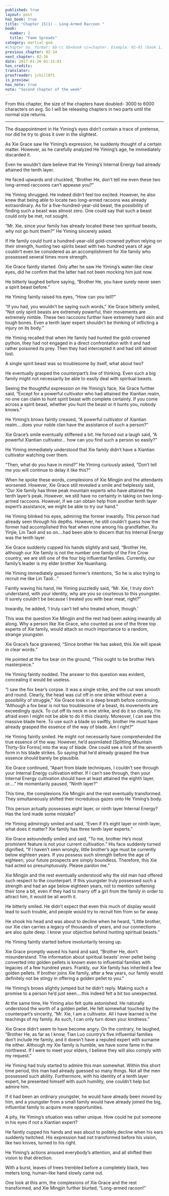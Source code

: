 ```yaml
---
published: true
layout: post
has_book: true
title: "Chapter 15(1) - Long-Armed Raccoon "
book:
  number: 2
  title: "Fame Spreads"
category: martial-god
#chapter no. format: bb-cc bb=book cc=chapter. Example: 01-01 (book 1, chapter 1)
previous_chapter: 02-14
next_chapter: 02-16
date: 2017-01-26 01:15:01 
has_credits:
translator:
proofreader: jchill071
is_preview: 
has_note: true
note: "Second chapter of the week"
---
```


From this chapter, the size of the chapters have doubled- 3000 to 6000 characters on avg. So I will be releasing chapters in two parts until the normal size returns.

----------------------------------

The disappointment in He Yiming’s eyes didn’t contain a trace of pretense, nor did he try to gloss it over in the slightest.

As Xie Grace saw He Yiming’s expression, he suddenly thought of a certain matter. However, as he carefully analyzed He Yiming’s age, he immediately discarded it.

Even he wouldn’t dare believe that He Yiming’s Internal Energy had already attained the tenth layer.

He faced upwards and chuckled, “Brother He, don’t tell me even these two long-armed raccoons can’t appease you?”

He Yiming shrugged. He indeed didn’t feel too excited. However, he also knew that being able to locate two long-armed racoons was already extraordinary. As for a five-hundred-year-old beast, the possibility of finding such a beast was almost zero. One could say that such a beast could only be met, not sought.
<!--more-->

“Mr. Xie, since your family has already located these two spiritual beasts, why not go hunt them?” He Yiming sincerely asked.

If He family could hunt a hundred-year-old gold-crowned python relying on their strength, hunting two spirits beast with two hundred years of age couldn’t even be considered as an accomplishment for Xie family who possessed several times more strength.

Xie Grace faintly started. Only after he saw He Yiming’s water-like clear eyes, did he confirm that the latter had not been mocking him just now.

He bitterly laughed before saying, “Brother He, you have surely never seen a spirit beast before.”

He Yiming faintly raised his eyes, “How can you tell?”

“If you had, you wouldn’t be saying such words,” Xie Grace bitterly smiled, “Not only spirit beasts are extremely powerful, their movements are extremely nimble. These two raccoons further have extremely hard skin and tough bones. Even a tenth layer expert shouldn’t be thinking of inflicting a injury on its body.”

He Yiming recalled that when He family had hunted the gold-crowned python, they had not engaged in a direct confrontation with it and had rather poisoned its prey. Then they had intercepted it and had still almost lost.

A single spirit beast was so troublesome by itself, what about two?

He eventually grasped the counterpart’s line of thinking. Even such a big family might not necessarily be able to easily deal with spiritual beasts.

Seeing the thoughtful expression on He Yiming’s face, Xie Grace further said, “Except for a powerful cultivator who had attained the Xiantian realm, no one can claim to hunt spirit beast with complete certainty. If you come across a spirit beast, whether you hunt the beast or it hunts you, nobody knows.”

He Yiming’s brows faintly creased, “A powerful cultivator of Xiantian realm….does your noble clan have the assistance of such a person?”

Xie Grace’s smile eventually stiffened a bit. He forced out a laugh said, “A powerful Xiantian cultivator... how can you find such a person so easily?”

He Yiming immediately understood that Xie family didn’t have a Xiantian cultivator watching over them.

“Then, what do you have in mind?” He Yiming curiously asked, “Don’t tell me you will continue to delay it like this?”

When he spoke these words, complexions of Xie Mingjin and the attendants worsened. However, Xie Grace still revealed a smile and helplessly said, “Our Xie family has three peak mountain experts who have attained the tenth layer’s peak. However, we still have no certainty in taking on two long-armed raccoons. However, if we can obtain help from another tenth layer expert’s assistance, we might be able to try our hand.”

He Yiming blinked his eyes, admiring the former inwardly. This person had already seen through his depths. However, he still couldn’t guess how the former had accomplished this feat when none among his grandfather, Xu Yinjie, Lin Taoli and so on….had been able to discern that his Internal Energy was the tenth layer.

Xie Grace suddenly cupped his hands slightly and said, “Brother He, although our Xie family is not the number one family of the Fire Crow country, we are still one of the four big influential families. Currently, our family’s leader is my elder brother Xie Nuanhang.

He Yiming immediately guessed former’s intentions, ‘So he is also trying to recruit me like Lin Taoli…”

Faintly waving his hand, He Yiming puzzledly said, “Mr. Xie, I truly don’t understand, with your identity, why are you so courteous to this youngster. It surely couldn’t be because I treated you with bear meat, right?”

Inwardly, he added, ‘I truly can’t tell who treated whom, though.’

This was the question Xie Mingjin and the rest had been asking inwardly all along. Why a person like Xie Grace, who counted as one of the three top experts of Xie family, would attach so much importance to a random, strange youngster.

Xie Grace’s face gravened, “Since brother He has asked, this Xie will speak in clear words.”

He pointed at the fox bear on the ground, “This ought to be brother He’s masterpiece.”

He Yiming faintly nodded. The answer to this question was evident, concealing it would be useless.

“I saw the fox bear’s corpse. It was a single strike, and the cut was smooth and round. Clearly, the head was cut off in one strike without even a possibility of struggle,” Xie Grace took in a deep breath before continuing, “Although a fox bear is not too troublesome of a beast, its movements are exceedingly quick. To cut off its neck in one strike, and do it so cleanly, I’m afraid even I might not be able to do it this cleanly. Moreover, I can see this massive blade here. To use such a blade so swiftly, brother He must have already grasped the essence of the way of blade. Am I right?”

He Yiming faintly smiled. He might not necessarily have comprehended the true essence of the way. However, he’d assimilated [Splitting Mountain Thirty-Six Forms] into the way of blade. One could see a hint of the seventh form in his blade strikes. So saying that he’d already grasped the true essence should barely be plausible. 

Xie Grace continued, “Apart from blade techniques, I couldn’t see through your Internal Energy cultivation either. If I can’t see through, then your Internal Energy cultivation should have at least attained the eighth layer, or….” He momentarily paused, “Ninth layer?”

This time, the complexions Xie Mingjin and the rest eventually transformed. They simultaneously shifted their incredulous gazes onto He Yiming’s body. 

This person actually possesses eight layer, or ninth layer Internal Energy? Has the lord made some mistake?

He Yiming admiringly smiled and said, “Even if it’s eight layer or ninth layer, what does it matter? Xie family has three tenth layer experts.”

Xie Grace astoundedly smiled and said, “To me, brother He’s most prominent feature is not your current cultivation.” His face suddenly turned dignified, “If I haven’t seen wrongly, little brother’s age must be currently below eighteen years. If you possess such strength before the age of eighteen, your future prospects are simply boundless. Therefore, this Xie had acted so presumptuously. Please pardon me.”

Xie Mingjin and the rest eventually understood why the old man had offered such respect to the counterpart. If this youngster truly possessed such a strength and had an age below eighteen years, not to mention softening their tone a bit, even if they had to marry off a girl from the family in order to attract him, it would be all worth it.

He bitterly smiled. He didn’t expect that even this much of display would lead to such trouble, and people would try to recruit him from so far away.

He shook his head and was about to decline when he heard, “Little brother, our Xie clan carries a legacy of thousands of years, and our connections are also quite deep. I know your objective behind hunting spiritual beasts.”

He Yiming faintly started before involuntarily tensing up.

Xie Grace promptly waved his hand and said, “Brother He, don’t misunderstand. The information about spiritual beasts’ inner pellet being converted into golden pellets is known even to influential families with legacies of a few hundred years. Frankly, our Xie family has inherited a few golden pellets. If brother joins Xie family, after a few years, our family would definitely not be stingy in offering a golden pellet to you.”

He Yiming’s brows slightly jumped but he didn’t reply. Making such a promise to a person he’d just seen….this indeed felt a bit too unexpected.

At the same time, He Yiming also felt quite astonished. He naturally understood the worth of a golden pellet. He felt somewhat touched by the counterpart’s sincerity, “Mr. Xie, I am a cultivator. All I have learned is the teachings of my family. As such, I can only turn down your kindness.”

Xie Grace didn’t seem to have become angry. On the contrary, he laughed, “Brother He, as far as I know, Tian Luo country’s five influential families don’t include He family, and it doesn’t have a reputed expert with surname He either. Although my Xie family is humble, we have some fame in the northwest. If I were to meet your elders, I believe they will also comply with my request.”

He Yiming had truly started to admire this man somewhat. Within this short time period, this man had already guessed so many things. Not all the men possessed such ability. Furthermore, with his identity of a tenth layer expert, he presented himself with such humility, one couldn’t help but admire him.

If it had been an ordinary youngster, he would have already been moved by him, and a youngster from a small family would have already joined the big, influential family to acquire more opportunities.

A pity, He Yiming’s situation was rather unique. How could he put someone in his eyes if not a Xiantian expert?

He faintly cupped his hands and was about to politely decline when his ears suddenly twitched. His expression had not transformed before his vision, like two knives, turned to his right.

He Yiming’s actions aroused everybody’s attention, and all shifted their vision to that direction.

With a burst, leaves of trees trembled before a completely black, two meters long, human-like hand slowly came out.

One look at this arm, the complexions of Xie Grace and the rest transformed, and Xie Mingjin further blurted, “Long-armed racoon!”
